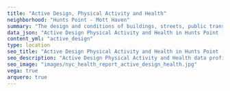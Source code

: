 ```yaml
---
title: "Active Design, Physical Activity and Health"
neighborhood: "Hunts Point - Mott Haven"
summary: "The design and conditions of buildings, streets, public transportation and parks influence physical activity, use of active transportation and other healthy behavior. A neighborhood's features can also impact the safety of its residents."
data_json: "Active Design Physical Activity and Health in Hunts Point - Mott Haven"
content_yml: "active_design"
type: location
seo_title: "Active Design Physical Activity and Health in Hunts Point - Mott Haven"
seo_description: "Active Design Physical Activity and Health data profile for the Hunts Point - Mott Haven neighborhood of NYC."
seo_image: "images/nyc_health_report_active_design_health.jpg"
vega: true
arquero: true
---
```

